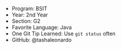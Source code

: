 - Program: BSIT
- Year: 2nd Year
- Section: G2
- Favorite Language: Java
- One Git Tip Learned: Use `git status` often
- GitHub: @tashaleonardo